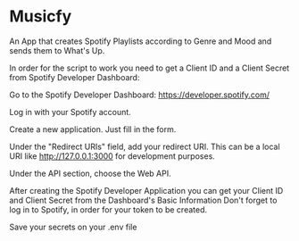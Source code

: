 # Musicfy
An App that creates Spotify Playlists according to Genre and Mood and sends them to What's Up.

In order for the script to work you need to get a Client ID and a 
Client Secret from Spotify Developer Dashboard:

Go to the Spotify Developer Dashboard: https://developer.spotify.com/

Log in with your Spotify account.

Create a new application. Just fill in the form.

Under the "Redirect URIs" field, add your redirect URI. 
This can be a local URI like http://127.0.0.1:3000 for development purposes.

Under the API section, choose the Web API.

After creating the Spotify Developer Application you can get your 
Client ID and Client Secret from the Dashboard's Basic Information
Don't forget to log in to Spotify, in order for your token to be created.

Save your secrets on your .env file
